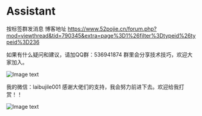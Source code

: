 # Assistant
按标签群发消息
博客地址 https://www.52pojie.cn/forum.php?mod=viewthread&tid=790345&extra=page%3D1%26filter%3Dtypeid%26typeid%3D236

如果有什么疑问和建议，请加QQ群：536941874
群里会分享技术技巧，欢迎大家加入。

![Image text](https://github.com/syxxjujing/Occasion/blob/master/app/pictures/%E7%BE%A4qrcode.png)



我的微信：laibujile001
感谢大佬们的支持，我会努力前进下去。欢迎给我打赏！！

![Image text](https://github.com/syxxjujing/Occasion/blob/master/app/pictures/dashang.png)
